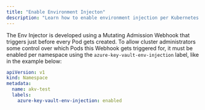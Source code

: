 ```yaml
---
title: "Enable Environment Injecton"
description: "Learn how to enable environment injection per Kubernetes namespace"
---
```


The Env Injector is developed using a Mutating Admission Webhook that triggers just before every Pod gets created. To allow cluster administrators some control over which Pods this Webhook gets triggered for, it must be enabled per namespace using the `azure-key-vault-env-injection` label, like in the example below:

```yaml
apiVersion: v1
kind: Namespace
metadata:
  name: akv-test
  labels:
    azure-key-vault-env-injection: enabled
```
